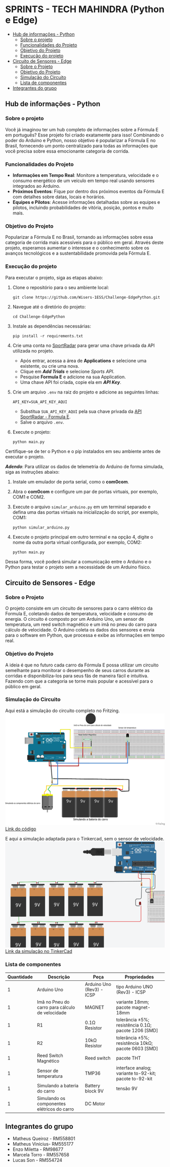 # SPRINTS - TECH MAHINDRA (Python e Edge)

- [Hub de informações - Python](#hub-de-informações---python)
  - [Sobre o projeto](#sobre-o-projeto)
  - [Funcionalidades do Projeto](#funcionalidades-do-projeto)
  - [Objetivo do Projeto](#objetivo-do-projeto)
  - [Execução do projeto](#execução-do-projeto)
- [Circuito de Sensores - Edge](#circuito-de-sensores---edge)
   - [Sobre o Projeto](#sobre-o-projeto-1)
   - [Objetivo do Projeto](#objetivo-do-projeto-1)
   - [Simulação do Circuito](#simulação-do-circuito)
   - [Lista de componentes](#lista-de-componentes)
- [Integrantes do grupo](#integrantes-do-grupo)

## Hub de informações - Python

### Sobre o projeto

Você já imaginou ter um hub completo de informações sobre a Fórmula E em português? Esse projeto foi criado exatamente para isso! Combinando o poder do Arduino e Python, nosso objetivo é popularizar a Fórmula E no Brasil, fornecendo um ponto centralizado para todas as informações que você precisa sobre essa emocionante categoria de corrida.

### Funcionalidades do Projeto

- **Informações em Tempo Real**: Monitore a temperatura, velocidade e o consumo energético de um veículo em tempo real usando sensores integrados ao Arduino.
- **Próximos Eventos**: Fique por dentro dos próximos eventos da Fórmula E com detalhes sobre datas, locais e horários.
- **Equipes e Pilotos**: Acesse informações detalhadas sobre as equipes e pilotos, incluindo probabilidades de vitória, posição, pontos e muito mais.


### Objetivo do Projeto

Popularizar a Fórmula E no Brasil, tornando as informações sobre essa categoria de corrida mais acessíveis para o público em geral. Através deste projeto, esperamos aumentar o interesse e o conhecimento sobre os avanços tecnológicos e a sustentabilidade promovida pela Fórmula E.

### Execução do projeto

Para executar o projeto, siga as etapas abaixo:

1. Clone o repositório para o seu ambiente local:

   ```
   git clone https://github.com/Wisers-1ESS/Challenge-EdgePython.git
   ```

2. Navegue até o diretório do projeto:

   ```
   cd Challenge-EdgePython
   ```

3. Instale as dependências necessárias:

   ```
   pip install -r requirements.txt
   ```

4. Crie uma conta no <a href="https://console.sportradar.com/">SportRadar</a> para gerar uma chave privada da API utilizada no projeto.
   - Após entrar, acessa a área de **Applications** e selecione uma existente, ou crie uma nova.
   - Clique em **_Add Trials_** e selecione _Sports API_.
   - Pesquise **Formula E** e adicione na sua Application.
   - Uma chave API foi criada, copie ela em **_API Key_**.
5. Crie um arquivo `.env` na raiz do projeto e adicione as seguintes linhas:

   ```
   API_KEY=SUA_API_KEY_AQUI
   ```

   - Substitua `SUA_API_KEY_AQUI` pela sua chave privada da <a href="https://developer.sportradar.com/racing/reference/formula-e-overview" target="_blank">API SportRadar - Formula E</a>.
   - Salve o arquivo `.env`.

6. Execute o projeto:

   ```
   python main.py
   ```

Certifique-se de ter o Python e o pip instalados em seu ambiente antes de executar o projeto.

***Adendo***: Para utilizar os dados de telemetria do Arduino de forma simulada, siga as instruções abaixo:

1. Instale um emulador de porta serial, como o **com0com**.

2. Abra o **com0com** e configure um par de portas virtuais, por exemplo, COM1 e COM2.

3. Execute o arquivo `simular_arduino.py` em um terminal separado e defina uma das portas virtuais na inicialização do script, por exemplo, COM1:

   ```
   python simular_arduino.py
   ```

4. Execute o projeto principal em outro terminal e na opção 4, digite o nome da outra porta virtual configurada, por exemplo, COM2:

   ```
   python main.py
   ```

Dessa forma, você poderá simular a comunicação entre o Arduino e o Python para testar o projeto sem a necessidade de um Arduino físico.

## Circuito de Sensores - Edge

### Sobre o Projeto

O projeto consiste em um circuito de sensores para o carro elétrico da Formula E, coletando dados de temperatura, velocidade e consumo de energia. O circuito é composto por um Arduino Uno, um sensor de temperatura, um reed switch magnético e um imã no pneu do carro para cálculo de velocidade. O Arduino coleta os dados dos sensores e envia para o software em Python, que processa e exibe as informações em tempo real.

### Objetivo do Projeto

A ideia é que no futuro cada carro da Fórmula E possa utilizar um circuito semelhante para monitorar o desempenho de seus carros durante as corridas e disponibiliza-los para seus fãs de maneira fácil e intuitiva. Fazendo com que a categoria se torne mais popular e acessível para o público em geral.

### Simulação do Circuito

Aqui está a simulação do circuito completo no Fritzing.
<img src="./edge/Sprint.png" alt="circuito completo no Fritzing">
<a href="./edge/sprintCod.ino">Link do código</a>

E aqui a simulação adaptada para o Tinkercad, sem o sensor de velocidade.
<img src="./edge/tinkercad.png" alt="circuito adaptado para o tinkercad">
<a href="https://www.tinkercad.com/things/58NdPJE1c83-sprintedge?sharecode=v_PwgfuQXFmN3SI2Dt3uhuJ3maFtRYsnJ9u47CJ-eGw">Link da simulação no TinkerCad</a>

### Lista de componentes

<table>
  <thead>
   <tr>
    <th>Quantidade</th>
    <th>Descrição</th>
    <th>Peça</th>
    <th>Propriedades</th>
    </tr>
  </thead>
  <tbody>
  <tr>
    <td>1</td>
    <td>Arduino Uno</td>
    <td>Arduino Uno (Rev3) - ICSP</td>
    <td class="props">tipo Arduino UNO (Rev3) - ICSP</td>
</tr><tr>
    <td>1</td>
    <td>Imã no Pneu do carro para cálculo de velocidade</td>
    <td>MAGNET</td>
    <td class="props">variante 18mm; pacote magnet-18mm</td>
</tr><tr>
    <td>1</td>
    <td>R1</td>
    <td>0.1Ω Resistor</td>
    <td class="props">tolerância ±5%; resistência 0.1Ω; pacote 1206 [SMD]</td>
</tr><tr>
    <td>1</td>
    <td>R2</td>
    <td>10kΩ Resistor</td>
    <td class="props">tolerância ±5%; resistência 10kΩ; pacote 0603 [SMD]</td>
</tr><tr>
  <td>1</td>
    <td>Reed Switch Magnético</td>
    <td>Reed switch</td>
    <td class="props">pacote THT</td>
</tr><tr>
  <td>1</td>
    <td>Sensor de temperatura</td>
    <td>TMP36</td>
    <td class="props">interface analog; variante to-92-kit; pacote to-92-kit</td>
</tr><tr>
  <td>1</td>
    <td>Simulando a bateria do carro</td>
    <td>Battery block 9V</td>
    <td class="props">tensão 9V</td>
</tr><tr>
  <td>1</td>
    <td>Simulando os componentes elétricos do carro</td>
    <td>DC Motor</td>
    <td class="props"></td>
</tr>
  </tbody>
</table>


## Integrantes do grupo

- Matheus Queiroz - RM558801
- Matheus Vinícius- RM555177
- Enzo Miletta - RM98677
- Marcela Torro - RM557658
- Lucas Son - RM554724